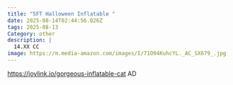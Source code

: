 ```yaml
---
title: "5FT Halloween Inflatable "
date: 2025-08-14T02:44:56.026Z
tags: 2025-08-13
Category: other
description: |
  14.XX CC
image: https://m.media-amazon.com/images/I/71O94KuhcYL._AC_SX679_.jpg
---
```

https://joylink.io/gorgeous-inflatable-cat    AD